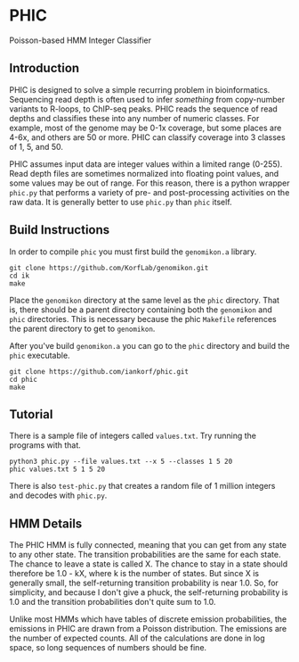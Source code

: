 PHIC
====

Poisson-based HMM Integer Classifier

## Introduction ##

PHIC is designed to solve a simple recurring problem in bioinformatics.
Sequencing read depth is often used to infer _something_ from
copy-number variants to R-loops, to ChIP-seq peaks. PHIC reads the
sequence of read depths and classifies these into any number of numeric
classes. For example, most of the genome may be 0-1x coverage, but some
places are 4-6x, and others are 50 or more. PHIC can classify coverage
into 3 classes of 1, 5, and 50.

PHIC assumes input data are integer values within a limited range
(0-255). Read depth files are sometimes normalized into floating point
values, and some values may be out of range. For this reason, there is a
python wrapper `phic.py` that performs a variety of pre- and
post-processing activities on the raw data. It is generally better to
use `phic.py` than `phic` itself.

## Build Instructions ##

In order to compile `phic` you must first build the `genomikon.a` library.

	git clone https://github.com/KorfLab/genomikon.git
	cd ik
	make

Place the `genomikon` directory at the same level as the `phic` directory. That
is, there should be a parent directory containing both the `genomikon` and
`phic` directories. This is necessary because the phic `Makefile`
references the parent directory to get to `genomikon`.

After you've build `genomikon.a` you can go to the `phic` directory and
build the `phic` executable.

	git clone https://github.com/iankorf/phic.git
	cd phic
	make

## Tutorial ##

There is a sample file of integers called `values.txt`. Try running the
programs with that.

	python3 phic.py --file values.txt --x 5 --classes 1 5 20
	phic values.txt 5 1 5 20

There is also `test-phic.py` that creates a random file of 1 million
integers and decodes with `phic.py`.

## HMM Details ##

The PHIC HMM is fully connected, meaning that you can get from any state
to any other state. The transition probabilities are the same for each
state. The chance to leave a state is called X. The chance to stay in a
state should therefore be 1.0 - kX, where k is the number of states. But
since X is generally small, the self-returning transition probability is
near 1.0. So, for simplicity, and because I don't give a phuck, the
self-returning probability is 1.0 and the transition probabilities don't
quite sum to 1.0.

Unlike most HMMs which have tables of discrete emission probabilities,
the emissions in PHIC are drawn from a Poisson distribution. The
emissions are the number of expected counts. All of the calculations are
done in log space, so long sequences of numbers should be fine.

